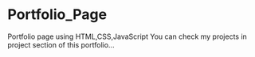 # Portfolio_Page
Portfolio page using HTML,CSS,JavaScript
You can check my projects in project section of this portfolio...
